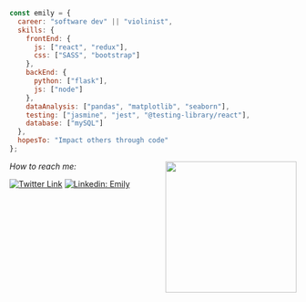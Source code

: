```javascript
const emily = {
  career: "software dev" || "violinist",
  skills: {
    frontEnd: {
      js: ["react", "redux"],
      css: ["SASS", "bootstrap"]
    },
    backEnd: {
      python: ["flask"],
      js: ["node"]
    },
    dataAnalysis: ["pandas", "matplotlib", "seaborn"],
    testing: ["jasmine", "jest", "@testing-library/react"],
    database: ["mySQL"]
  },
  hopesTo: "Impact others through code"
};
```
<img align='right' src="https://media.giphy.com/media/pOZhmE42D1WrCWATLK/source.gif" width="230">
<em>How to reach me: </em>

[![Twitter Link](https://img.shields.io/twitter/follow/EmilyAquin?style=social)](https://twitter.com/EmilyAquin)
[![Linkedin: Emily](https://img.shields.io/badge/Emily-blue?style=flat-square&logo=Linkedin&logoColor=white)](https://www.linkedin.com/in/emilyaquin/)
